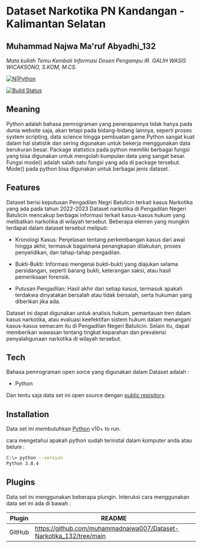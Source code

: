 # Dataset Narkotika PN Kandangan - Kalimantan Selatan
## Muhammad Najwa Ma'ruf Abyadhi_132
_Mata kuliah Temu Kembali Informasi_
_Dosen Pengampu IR. GALIH WASIS WICAKSONO, S.KOM, M.CS._

[![N|Python](https://upload.wikimedia.org/wikipedia/commons/f/f8/Python_logo_and_wordmark.svg)](https://www.python.org/downloads/)

[![Build Status](https://travis-ci.org/joemccann/dillinger.svg?branch=master)](https://travis-ci.org/joemccann/dillinger)

## Meaning
Python adalah bahasa pemrograman yang penerapannya tidak hanya pada dunia website saja, akan tetapi pada bidang-bidang lainnya, seperti proses system scripting, data science hingga pembuatan game.Python sangat kuat dalam hal statistik dan sering digunakan untuk bekerja menggunakan data berukuran besar. Package statistics pada python memiliki berbagai fungsi yang bisa digunakan untuk mengolah kumpulan data yang sangat besar. Fungsi mode() adalah salah satu fungsi yang ada di package tersebut. Mode() pada python bisa digunakan untuk berbagai jenis dataset.
## Features

Dataset berisi keputusan Pengadilan Negri Batulicin terkait kasus Narkotika yang ada pada tahun 2022-2023
Dataset narkotika di Pengadilan Negeri Batulicin mencakup berbagai informasi terkait kasus-kasus hukum yang melibatkan narkotika di wilayah tersebut. Beberapa elemen yang mungkin terdapat dalam dataset tersebut meliputi:
- Kronologi Kasus: Penjelasan tentang perkembangan kasus dari awal hingga akhir, termasuk bagaimana penangkapan dilakukan, proses penyelidikan, dan tahap-tahap pengadilan.

- Bukti-Bukti: Informasi mengenai bukti-bukti yang diajukan selama persidangan, seperti barang bukti, keterangan saksi, atau hasil pemeriksaan forensik.

- Putusan Pengadilan: Hasil akhir dari setiap kasus, termasuk apakah terdakwa dinyatakan bersalah atau tidak bersalah, serta hukuman yang diberikan jika ada.

Dataset ini dapat digunakan untuk analisis hukum, pemantauan tren dalam kasus narkotika, atau evaluasi keefektifan sistem hukum dalam menangani kasus-kasus semacam itu di Pengadilan Negeri Batulicin. Selain itu, dapat memberikan wawasan tentang tingkat keparahan dan prevalensi penyalahgunaan narkotika di wilayah tersebut.

## Tech

Bahasa pemrograman open sorce yang digunakan dalam Dataset adalah :

- Python

Dan tentu saja data set ini open source dengan [public repisitory]().

## Installation

Data set ini membutuhkan [Python](https://www.python.org/downloads/) v10+ to run.

cara mengetahui apakah python sudah terinstal dalam komputer anda atau belum :

```sh
C:\> python --version
Python 3.8.4
```


## Plugins

Data set ini menggunakan beberapa plungin. Interuksi cara menggunakan data set ini ada di bawah :

| Plugin | README |
| ------ | ------ |
| GitHub | https://github.com/muhammadnajwa007/Dataset-Narkotika_132/tree/main
 
